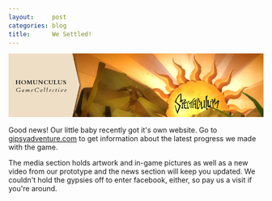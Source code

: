 ```yaml
---
layout:     post
categories: blog
title:      We Settled!
---
```


<a href="http://gipsyadventure.com">
  <img src="/img/blog-posts/spectaculum_website.png" alt="Spectaculum website banner">
</a>

Good news! Our little baby recently got it's own website.
Go to [gipsyadventure.com][website] to get information about the latest
progress we made with the game.

The media section holds artwork and in-game pictures as well as a new video
from our prototype and the news section will keep you updated.
We couldn't hold the gypsies off to enter facebook, either, so pay us a visit
if you're around.

[website]: http://gipsyadventure.com
